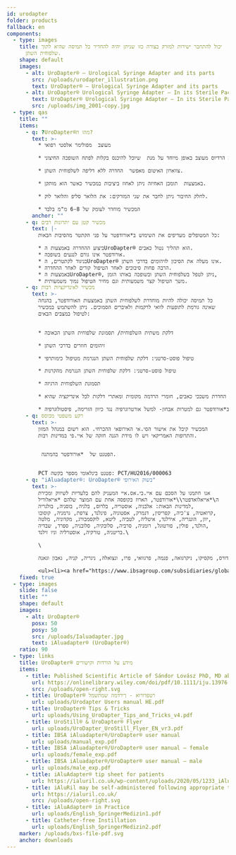 ```yaml
---
id: urodapter
folder: products
fallback: en
components:
  - type: images
    title: יכול להתחבר ישירות למזרק בצורה כזו שניתן יהיה להחדיר כל תמיסה שהיא לתוך
      שלפוחית השתן.
    shape: default
    images:
      - alt: UroDapter® – Urological Syringe Adapter and its parts
        src: /uploads/urodapter_illustration.png
        text: UroDapter® – Urological Syringe Adapter and its parts
      - alt: UroDapter® Urological Syringe Adapter – In its Sterile Packaging
        text: UroDapter® Urological Syringe Adapter – In its Sterile Packaging
        src: /uploads/img_2001-copy.jpg
  - type: qas
    title: ""
    items:
      - q: ?UroDapter®מהו ה?
        text: >-
          * מעוצב  מפולימר אלסטי רפואי

          * קצה הרדיוס מעוצב באופן מיוחד על מנת  שיוכל להיכנס בקלות לפתח השופכה החיצוני.

          * צווארון האיטום מאפשר  החדרה ללא דליפה לשלפוחית השתן.

          * באמצעות  תומכן האחיזה ניתן לאחוז ביציבות במכשיר כאשר הוא מותקן.

          * לחלק החיבור ניתן לחבר את שני המזרקים: את הלואר סליפ והלואר לוק.

          * המכשיר מוחדר לעומק של 6-8 מ"מ בלבד
        anchor: ""
      - q: מכשיר קטן עם יתרונות רבים
        text: |-
          כל המטופלים מעדיפים את השימוש ב*אורודפטר על פני הקתטר מהסיבות הבאות:

          * ביצוע ההחדרה באמצעות הUroDapter® הוא תהליך נטול כאבים.
          * אורודפטר אינו גורם לנגעים בשופכה.
          * בניגוד לקתטרים, הUroDapter® אינו מעלה את הסיכון לזיהומים בדרכי השתן.
          * הרבה פחות סיבוכים לאחר הטיפול קורים לאחר ההחדרה.
          * באמצעות הUroDapter®, ניתן לטפל בשלפוחית השתן ובשופכה באותו הזמן,
          * משך הטיפול קצר משמעותית וגם מחיר הטיפול נמוך משמעותית.
      - q: מכשיר לאינדיקציות רבות
        text: >-
          כל תמיסה יכולה להיות מוחדרת לשלפוחית השתן באמצעות האורודפטר, בהנחה
          שאינה גורמת לתופעות לוואי לרקמות ולאיברים הסמוכים. ניתן להשתמש במכשיר
          לטיפול במצבים הבאים:


          * דלקת משתית השלפוחית/ תסמונת שלפוחית השתן הכאובה

          * זיהומים חוזרים בדרכי השתן

          * טיפול פוסט-סרטני: דלקת שלפוחית השתן הנגרמת מטיפול כימותרפי

          * טיפול פוסט-סרטני: דלקת שלפוחית השתן הנגרמת מהקרנות

          * תסמונת השלפוחית הרגיזה

          * החדרת משככי כאבים, חומרי הרדמה מקומית ומאתרי דלקות לכל אינדיקציה שהיא

          * ניתן להשתמש ב*אורודפטר גם למטרות אבחון- למשל אורטרוגרפיה נגד כיוון הזרימה, פיסטולוגרפיה
      - q: רקע משפטי מבוסס
        text: >-
          המכשיר קיבל את אישור הסי.אי האירופאי ההכרחי. הוא רשום במנהל המזון
          והתרופות האמריקאי ויש לו מידת הגנה חזקה של איי.פי במדינות רבות.


           הפטנט של  *אורודפטר בהמתנה.


          PCT פטנט בינלאומי מספר בקשה: PCT/HU2016/000063
      - q: "iAluadapter®: UroDapter® בשוק האירופי"
        text: >-
          אנו חתמנו על הסכם עם איי.בי.אס.איי המעניק להם בלעדיות לשיווק ומכירת
          ה\*אייאלואדפטר\\*אורודפטר, הארוז בקופסה אחת עם המוצר שלהם *אייאלוריל
          למדינות הבאות: אלבניה, אוסטריה, בלרוס, בלגיה, בוסניה, בולגריה,
          קרואטיה, צ'כיה, קפריסין, דנמרק, אסטוניה, פינלנד, צרפת, גרמניה, קוסובו,
          יוון, הונגריה, אירלנד, איטליה, לטביה, ליטא, לוקסמבורג, מקדוניה, מלטה,
          הולנד, פולין, פורטוגל, רומניה, סרביה, סלובקיה, סלובניה, ספרד, שבדיה,
          בריטניה, טורקיה, אוסטרליה וניו זילנד.\

          \

          איי.בי.אס.איי מחזיקה בזכות לספק את חבילות \*אייאלוריל עם \*אייאלואדפטר/*אורודפטר  ו/או עם המתאם כמוצר עצמאי עפ"י בסיס לא בלעדי למדינות הבאות: אוקראינה, רוסיה, בחריין, עומאן, כוויית, קטאר, ערב הסעודית, איחוד האמירויות הערביות, מצרים, אלג'יריה, ירדן, הרשות הפלסטינית, לבנון, עירק, לוב, מרוקו, תוניסיה, ישראל, אירן, קוריאה הדרומית, אינדונזיה, סין, סינגפור, טייוואן, טורקמניסטן, מלזיה, קולומביה, ארגנטינה, ברבדוס, בוליביה, ברזיל, צ'ילה, קוסטה ריקה, הרפובליקה הדומיניקנית, אקוודור, אל סלבדור, גוואטמלה, הונדורס, מקסיקו, ניקרגואה, פנמה, פרגוואי, פרו, ונצואלה, ניגריה, קניה, גאבון וגאנה.

          <ul><li><a href="https://www.ibsagroup.com/subsidiaries/global-network.html" rel="noopener" target="_blank">IBSA Global Network</a></li></ul>
    fixed: true
  - type: images
    slide: false
    title: ""
    shape: default
    images:
      - alt: UroDapter®
        posx: 50
        posy: 50
        src: /uploads/Ialuadapter.jpg
        text: iAluadapter® (UroDapter®)
    ratio: 90
  - type: links
    title: UroDapter® מידע על הורדות וקישורים
    items:
      - title: Published Scientific Article of Sándor Lovász PhD, MD about UroDapter
        url: https://onlinelibrary.wiley.com/doi/pdf/10.1111/iju.13976
        src: /uploads/open-right.svg
      - title: UroDapter® רטפדורוא - ךירדמה שמתשמל
        url: uploads/Urodapter Users manual HE.pdf
      - title: UroDapter® Tips & Tricks
        url: uploads/Using_UroDapter_Tips_and_Tricks_v4.pdf
      - title: UroStill® & UroDapter® Flyer
        url: uploads/UroDapter_UroStill_Flyer_EN_vr3.pdf
      - title: IBSA iAluadapter®/UroDapter® user manual
        url: uploads/manual_exp.pdf
      - title: IBSA iAluadapter®/UroDapter® user manual – female
        url: uploads/female_exp.pdf
      - title: IBSA iAluadapter®/UroDapter® user manual – male
        url: uploads/male_exp.pdf
      - title: iAluAdapter® tip sheet for patients
        url: https://ialuril.co.uk/wp-content/uploads/2020/05/1233_iAluradapterTipSheetPatients_St03.pdf
      - title: iAluRil may be self-administered following appropriate training
        url: https://ialuril.co.uk/
        src: /uploads/open-right.svg
      - title: iAluAdapter® in Practice
        url: uploads/English_SpringerMedizin1.pdf
      - title: Catheter-free Instillation
        url: uploads/English_SpringerMedizin2.pdf
    marker: /uploads/bxs-file-pdf.svg
    anchor: downloads
---
```

